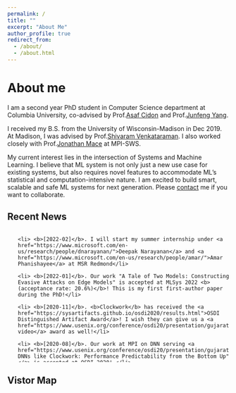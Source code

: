 ```yaml
---
permalink: /
title: ""
excerpt: "About Me"
author_profile: true
redirect_from: 
  - /about/
  - /about.html
---
```

# <i class="fa fa-cog fa-fw"></i> About me #
I am a second year PhD student in Computer Science department at Columbia University, co-advised by Prof.[Asaf Cidon](https://www.asafcidon.com/) and Prof.[Junfeng Yang](http://www.cs.columbia.edu/~junfeng/).

I received my B.S. from the University of Wisconsin-Madison in Dec 2019. At Madison, I was advised by Prof.[Shivaram Venkataraman](https://shivaram.org/). I also worked closely with Prof.[Jonathan Mace](https://people.mpi-sws.org/~jcmace/) at MPI-SWS.

My current interest lies in the intersection of Systems and Machine Learning. I believe that ML system is not only just a new use case for existing systems, but also requires novel features to accommodate ML’s statistical and computation-intensive nature. I am excited to build smart, scalable and safe ML systems for next generation. Please [contact](mailto:wei<dot>h<at>columbia<dot>edu) me if you want to collaborate.

## <i class="fa fa-fw fa-rss "></i> Recent News ##
<ul style="width: auto; height: 300px; overflow: auto">

    <li> <b>[2022-02]</b>. I will start my summer internship under <a href="https://www.microsoft.com/en-us/research/people/dnarayanan/">Deepak Narayanan</a> and <a href="https://www.microsoft.com/en-us/research/people/amar/">Amar Phanishayee</a> at MSR Redmond</li>

    <li> <b>[2022-01]</b>. Our work "A Tale of Two Models: Constructing Evasive Attacks on Edge Models" is accepted at MLSys 2022 <b>(acceptance rate: 20.6%)</b>! This is my first first-author paper during the PhD!</li>

    <li> <b>[2020-11]</b>. <b>Clockwork</b> has received the <a href="https://sysartifacts.github.io/osdi2020/results.html">OSDI Distinguished Artifact Award</a>! I wish they can give us a <a href="https://www.usenix.org/conference/osdi20/presentation/gujarati">best video</a> award as well!</li>

    <li> <b>[2020-08]</b>. Our work at MPI on DNN serving <a href="https://www.usenix.org/conference/osdi20/presentation/gujarati">"Serving DNNs like Clockwork: Performance Predictability from the Bottom Up"</a> is accepted at OSDI 2020! </li>

    <li> <b>[2020-05]</b>. I will start my summer internship under Prof.<a href="https://people.mpi-sws.org/~jcmace/">Jonathan Mace</a> at MPI-SWS!</li>

    <li> <b>[2020-04]</b>. Paper accepted at <a href="http://2020.biomedicalimaging.org/">ISBI 2020</a> with oral presentation!</li>

    <li> <b>[2020-03]</b>. I decided to goto Columbia for PhD!</li>

    <li> <b>[2019-10]</b>. Abstarct Paper accepted at <a href="http://learningsys.org/sosp19/">AI Systems workshop at SOSP 2019</a> with lightning talk!</li>
</ul>


## <i class="fa fa-map-marker"></i> Vistor Map ##

<script type='text/javascript' id='clustrmaps' src='//cdn.clustrmaps.com/map_v2.js?cl=436daa&w=a&t=n&d=tYhSMKyW43Y6iAu13D7b8y6KfGJH-8_r38PmskGse5I&co=f5f6f7&cmo=ba0202&cmn=ff0012'></script>
